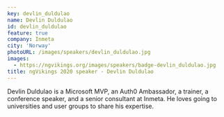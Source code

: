 ```yaml
---
key: devlin_duldulao
name: Devlin Duldulao
id: devlin_duldulao
feature: true
company: Inmeta
city: 'Norway'
photoURL: /images/speakers/devlin_duldulao.jpg
images:
  - https://ngvikings.org/images/speakers/badge-devlin_duldulao.jpg
title: ngVikings 2020 speaker - Devlin Duldulao
---
```

Devlin Duldulao is a Microsoft MVP, an Auth0 Ambassador, a trainer, a conference speaker, and a senior consultant at Inmeta. He loves going to universities and user groups to share his expertise.